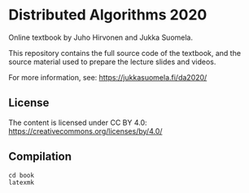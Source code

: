 Distributed Algorithms 2020
===========================

Online textbook by Juho Hirvonen and Jukka Suomela.

This repository contains the full source code of the textbook, and
the source material used to prepare the lecture slides and videos.

For more information, see:
https://jukkasuomela.fi/da2020/


License
-------

The content is licensed under CC BY 4.0:
https://creativecommons.org/licenses/by/4.0/


Compilation
-----------

    cd book
    latexmk
